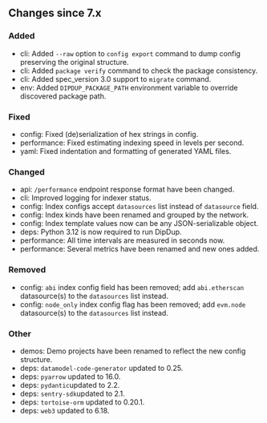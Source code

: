<!-- markdownlint-disable first-line-h1 -->
## Changes since 7.x

### Added

- cli: Added `--raw` option to `config export` command to dump config preserving the original structure.
- cli: Added `package verify` command to check the package consistency.
- cli: Added spec_version 3.0 support to `migrate` command.
- env: Added `DIPDUP_PACKAGE_PATH` environment variable to override discovered package path.

### Fixed

- config: Fixed (de)serialization of hex strings in config.
- performance: Fixed estimating indexing speed in levels per second.
- yaml: Fixed indentation and formatting of generated YAML files.

### Changed

- api: `/performance` endpoint response format have been changed.
- cli: Improved logging for indexer status.
- config: Index configs accept `datasources` list instead of `datasource` field.
- config: Index kinds have been renamed and grouped by the network.
- config: Index template values now can be any JSON-serializable object.
- deps: Python 3.12 is now required to run DipDup.
- performance: All time intervals are measured in seconds now.
- performance: Several metrics have been renamed and new ones added.

### Removed

- config: `abi` index config field has been removed; add `abi.etherscan` datasource(s) to the `datasources` list instead.
- config: `node_only` index config flag has been removed; add `evm.node` datasource(s) to the `datasources` list instead.

### Other

- demos: Demo projects have been renamed to reflect the new config structure.
- deps: `datamodel-code-generator` updated to 0.25.
- deps: `pyarrow` updated to 16.0.
- deps: `pydantic`updated to 2.2.
- deps: `sentry-sdk`updated to 2.1.
- deps: `tortoise-orm` updated to 0.20.1.
- deps: `web3` updated to 6.18.

